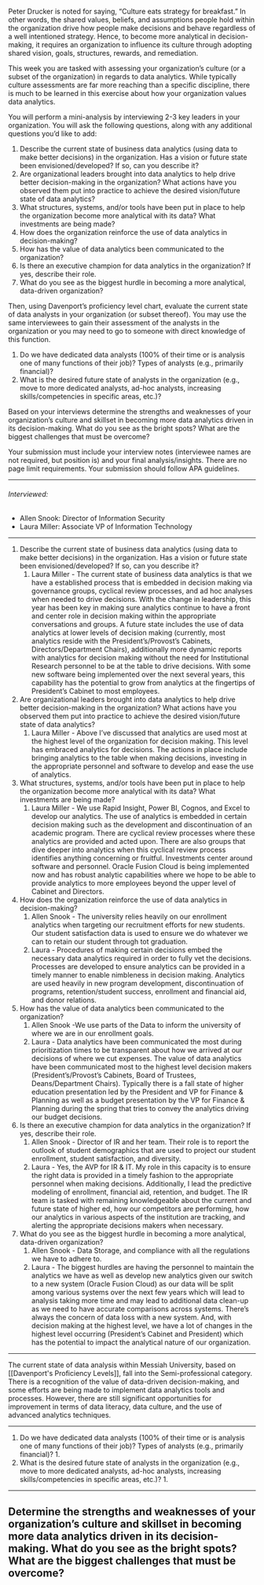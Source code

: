 Peter Drucker is noted for saying, “Culture eats strategy for breakfast.” In other words, the shared values, beliefs, and assumptions people hold within the organization drive how people make decisions and behave regardless of a well intentioned strategy. Hence, to become more analytical in decision-making, it requires an organization to influence its culture through adopting shared vision, goals, structures, rewards, and remediation.

This week you are tasked with assessing your organization’s culture (or a subset of the organization) in regards to data analytics. While typically culture assessments are far more reaching than a specific discipline, there is much to be learned in this exercise about how your organization values data analytics.

You will perform a mini-analysis by interviewing 2-3 key leaders in your organization. You will ask the following questions, along with any additional questions you’d like to add:

1. Describe the current state of business data analytics (using data to make better decisions) in the organization. Has a vision or future state been envisioned/developed? If so, can you describe it?
2. Are organizational leaders brought into data analytics to help drive better decision-making in the organization? What actions have you observed them put into practice to achieve the desired vision/future state of data analytics?
3. What structures, systems, and/or tools have been put in place to help the organization become more analytical with its data? What investments are being made?
4. How does the organization reinforce the use of data analytics in decision-making?
5. How has the value of data analytics been communicated to the organization?
6. Is there an executive champion for data analytics in the organization? If yes, describe their role.
7. What do you see as the biggest hurdle in becoming a more analytical, data-driven organization?

Then, using Davenport’s proficiency level chart, evaluate the current state of data analysts in your organization (or subset thereof). You may use the same interviewees to gain their assessment of the analysts in the organization or you may need to go to someone with direct knowledge of this function.

1. Do we have dedicated data analysts (100% of their time or is analysis one of many functions of their job)? Types of analysts (e.g., primarily financial)?
2. What is the desired future state of analysts in the organization (e.g., move to more dedicated analysts, ad-hoc analysts, increasing skills/competencies in specific areas, etc.)? 

Based on your interviews determine the strengths and weaknesses of your organization’s culture and skillset in becoming more data analytics driven in its decision-making. What do you see as the bright spots? What are the biggest challenges that must be overcome?

Your submission must include your interview notes (interviewee names are not required, but position is) and your final analysis/insights. There are no page limit requirements. Your submission should follow APA guidelines.

 ---
###### Interviewed: 
- Allen Snook: Director of Information Security
- Laura Miller: Associate VP of Information Technology
---
1. Describe the current state of business data analytics (using data to make better decisions) in the organization. Has a vision or future state been envisioned/developed? If so, can you describe it?
	1. Laura Miller - The current state of business data analytics is that we have a established process that is embedded in decision making via governance groups, cyclical review processes, and ad hoc analyses when needed to drive decisions. With the change in leadership, this year has been key in making sure analytics continue to have a front and center role in decision making within the appropriate conversations and groups. A future state includes the use of data analytics at lower levels of decision making (currently, most analytics reside with the President’s/Provost’s Cabinets, Directors/Department Chairs), additionally more dynamic reports with analytics for decision making without the need for Institutional Research personnel to be at the table to drive decisions. With some new software being implemented over the next several years, this capability has the potential to grow from analytics at the fingertips of President’s Cabinet to most employees.
2. Are organizational leaders brought into data analytics to help drive better decision-making in the organization? What actions have you observed them put into practice to achieve the desired vision/future state of data analytics?
	1. Laura Miller - Above I’ve discussed that analytics are used most at the highest level of the organization for decision making. This level has embraced analytics for decisions. The actions in place include bringing analytics to the table when making decisions, investing in the appropriate personnel and software to develop and ease the use of analytics.
3. What structures, systems, and/or tools have been put in place to help the organization become more analytical with its data? What investments are being made?
	1. Laura Miller - We use Rapid Insight, Power BI, Cognos, and Excel to develop our analytics. The use of analytics is embedded in certain decision making such as the development and discontinuation of an academic program. There are cyclical review processes where these analytics are provided and acted upon. There are also groups that dive deeper into analytics when this cyclical review process identifies anything concerning or fruitful. Investments center around software and personnel. Oracle Fusion Cloud is being implemented now and has robust analytic capabilities where we hope to be able to provide analytics to more employees beyond the upper level of Cabinet and Directors.
4. How does the organization reinforce the use of data analytics in decision-making?
	1. Allen Snook - The university relies heavily on our enrollment analytics when targeting our recruitment efforts for new students.  Our student satisfaction data is used to ensure we do whatever we can to retain our student through tot graduation.
	2. Laura - Procedures of making certain decisions embed the necessary data analytics required in order to fully vet the decisions. Processes are developed to ensure analytics can be provided in a timely manner to enable nimbleness in decision making. Analytics are used heavily in new program development, discontinuation of programs, retention/student success, enrollment and financial aid, and donor relations.
5. How has the value of data analytics been communicated to the organization?
	1. Allen Snook -We use parts of the Data to inform the university of where we are in our enrollment goals.
	2. Laura - Data analytics have been communicated the most during prioritization times to be transparent about how we arrived at our decisions of where we cut expenses. The value of data analytics have been communicated most to the highest level decision makers (President’s/Provost’s Cabinets, Board of Trustees, Deans/Department Chairs). Typically there is a fall state of higher education presentation led by the President and VP for Finance & Planning as well as a budget presentation by the VP for Finance & Planning during the spring that tries to convey the analytics driving our budget decisions.
6. Is there an executive champion for data analytics in the organization? If yes, describe their role.
	1. Allen Snook - Director of IR and her team. Their role is to report the outlook of student demographics that are used to project our student enrollment, student satisfaction, and diversity.
	2. Laura - Yes, the AVP for IR & IT. My role in this capacity is to ensure the right data is provided in a timely fashion to the appropriate personnel when making decisions. Additionally, I lead the predictive modeling of enrollment, financial aid, retention, and budget. The IR team is tasked with remaining knowledgeable about the current and future state of higher ed, how our competitors are performing, how our analytics in various aspects of the institution are tracking, and alerting the appropriate decisions makers when necessary.
7. What do you see as the biggest hurdle in becoming a more analytical, data-driven organization?
	1. Allen Snook - Data Storage, and compliance with all the regulations we have to adhere to.
	2. Laura - The biggest hurdles are having the personnel to maintain the analytics we have as well as develop new analytics given our switch to a new system (Oracle Fusion Cloud) as our data will be split among various systems over the next few years which will lead to analysis taking more time and may lead to additional data clean-up as we need to have accurate comparisons across systems. There’s always the concern of data loss with a new system. And, with decision making at the highest level, we have a lot of changes in the highest level occurring (President’s Cabinet and President) which has the potential to impact the analytical nature of our organization.
---
The current state of data analysis within Messiah University, based on [[Davenport's Proficiency Levels]], fall into the Semi-professional category. There is a recognition of the value of data-driven decision-making, and some efforts are being made to implement data analytics tools and processes. However, there are still significant opportunities for improvement in terms of data literacy, data culture, and the use of advanced analytics techniques.

---
1. Do we have dedicated data analysts (100% of their time or is analysis one of many functions of their job)? Types of analysts (e.g., primarily financial)?
	1. 
2. What is the desired future state of analysts in the organization (e.g., move to more dedicated analysts, ad-hoc analysts, increasing skills/competencies in specific areas, etc.)?
	1. 
---
Determine the strengths and weaknesses of your organization’s culture and skillset in becoming more data analytics driven in its decision-making. What do you see as the bright spots? What are the biggest challenges that must be overcome?
- 
